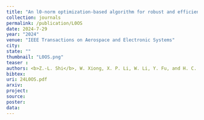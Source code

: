 ```yaml
---
title: "An l0-norm optimization-based algorithm for robust and efficient MIMO localization"
collection: journals
permalink: /publication/L0OS
date: 2024-7-29
year: "2024"
venue: "IEEE Transactions on Aerospace and Electronic Systems"
city: 
state: ""
thumbnail: "L0OS.png"
teaser : 
authors: <b>Z.-L. Shi</b>, W. Xiong, X. P. Li, W. Li, Y. Fu, and H. C. So
bibtex: 
uri: 24L0OS.pdf
arxiv: 
project: 
source: 
poster: 
data:
---
```

